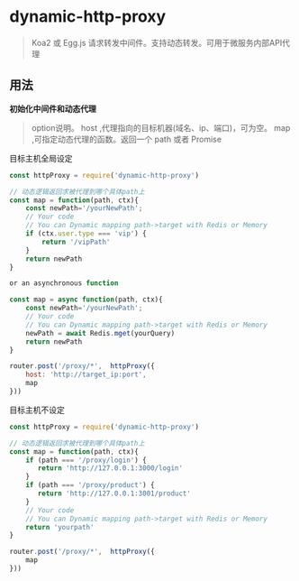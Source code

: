 # dynamic-http-proxy
> Koa2 或 Egg.js 请求转发中间件。支持动态转发。可用于微服务内部API代理
## 用法

**初始化中间件和动态代理**
> option说明。
> host ,代理指向的目标机器(域名、ip、端口)，可为空。
> map ,可指定动态代理的函数。返回一个 path 或者 Promise

目标主机全局设定
``` javascript
const httpProxy = require('dynamic-http-proxy')

// 动态逻辑返回求被代理到哪个具体path上
const map = function(path, ctx){
    const newPath='/yourNewPath';
    // Your code
    // You can Dynamic mapping path->target with Redis or Memory
    if (ctx.user.type === 'vip') {
        return '/vipPath'
    }
    return newPath
}

or an asynchronous function

const map = async function(path, ctx){
    const newPath='/yourNewPath';
    // Your code
    // You can Dynamic mapping path->target with Redis or Memory
    newPath = await Redis.mget(yourQuery)
    return newPath
}

router.post('/proxy/*',  httpProxy({
	host: 'http://target_ip:port',
	map
}))

```

目标主机不设定
``` javascript
const httpProxy = require('dynamic-http-proxy')

// 动态逻辑返回求被代理到哪个具体path上
const map = function(path, ctx){
    if (path === '/proxy/login') {
       return 'http://127.0.0.1:3000/login'
    }
    if (path === '/proxy/product') {
       return 'http://127.0.0.1:3001/product'
    }
    // Your code
    // You can Dynamic mapping path->target with Redis or Memory
    return 'yourpath'
}

router.post('/proxy/*',  httpProxy({
	map
}))

```

